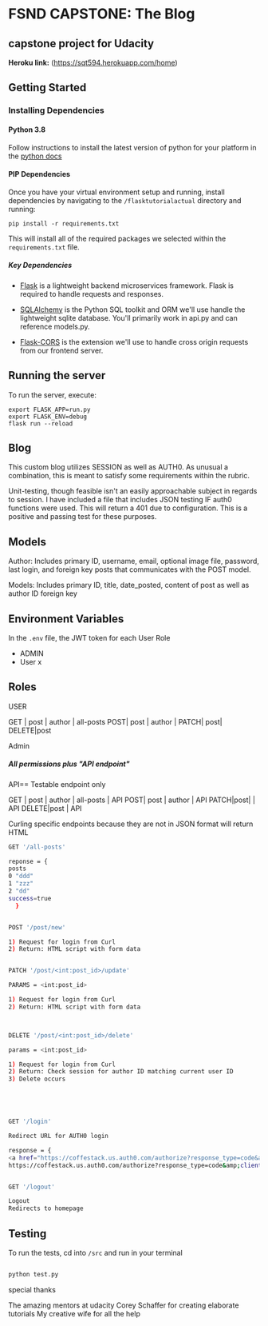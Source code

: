 # FSND CAPSTONE: The Blog

## capstone project for Udacity

**Heroku link:** (https://sqt594.herokuapp.com/home)

## Getting Started

### Installing Dependencies

#### Python 3.8

Follow instructions to install the latest version of python for your platform in the [python docs](https://docs.python.org/3/using/unix.html#getting-and-installing-the-latest-version-of-python)

#### PIP Dependencies

Once you have your virtual environment setup and running, install dependencies by navigating to the `/flasktutorialactual` directory and running:

```
pip install -r requirements.txt
```

This will install all of the required packages we selected within the `requirements.txt` file.

##### Key Dependencies

- [Flask](http://flask.pocoo.org/) is a lightweight backend microservices framework. Flask is required to handle requests and responses.

- [SQLAlchemy](https://www.sqlalchemy.org/) is the Python SQL toolkit and ORM we'll use handle the lightweight sqlite database. You'll primarily work in api.py and can reference models.py.

- [Flask-CORS](https://flask-cors.readthedocs.io/en/latest/#) is the extension we'll use to handle cross origin requests from our frontend server.

## Running the server

To run the server, execute:

```
export FLASK_APP=run.py
export FLASK_ENV=debug
flask run --reload
```


## Blog

This custom blog utilizes SESSION as well as AUTH0. As unusual a combination, this is meant to satisfy some requirements within the rubric. 

Unit-testing, though feasible isn't an easily approachable subject in regards to session. I have included a file that includes JSON testing IF auth0 functions were used. This will return a 401 due to configuration. This is a positive and passing test for these purposes. 

## Models

Author: Includes primary ID, username, email, optional image file, password, last login, and foreign key posts that communicates with the POST model. 

Models: Includes primary ID, title, date_posted, content of post as well as author ID foreign key

## Environment Variables

In the `.env` file, the JWT token for each User Role
- ADMIN
- User
x
## Roles

USER

GET | post | author | all-posts
POST| post | author |
PATCH| post|    
DELETE|post    

Admin
#####  All permissions plus "API endpoint"
API== Testable endpoint only

GET | post | author | all-posts | API
POST| post | author             | API
PATCH|post|                     | API
DELETE|post                     | API


Curling specific endpoints because they are not in JSON format will return HTML

`````bash
GET '/all-posts'

reponse = {
posts 
0 "ddd"
1 "zzz"
2 "dd"
success=true
  }


POST '/post/new'

1) Request for login from Curl
2) Return: HTML script with form data


PATCH '/post/<int:post_id>/update'

PARAMS = <int:post_id>

1) Request for login from Curl
2) Return: HTML script with form data



DELETE '/post/<int:post_id>/delete'

params = <int:post_id>

1) Request for login from Curl
2) Return: Check session for author ID matching current user ID
3) Delete occurs





GET '/login'

Redirect URL for AUTH0 login

response = {
<a href="https://coffestack.us.auth0.com/authorize?response_type=code&amp;client_id=kfrmwrB4PMIsXz3ZxWl07tVNGejZQZgW&amp;redirect_uri=http%3A%2F%2Flocalhost%3A5000%2Fcallback&amp;scope=openid+profile+email&amp;state=3XIHBxl64S8qJFfZrHhGUq3CHTOb1T&amp;nonce=RC8oqU0ogycNGZCEJgMS">
https://coffestack.us.auth0.com/authorize?response_type=code&amp;client_id=kfrmwrB4PMIsXz3ZxWl07tVNGejZQZgW&amp;redirect_uri=http%3A%2F%2Flocalhost%3A5000%2Fcallback&amp;scope=openid+profile+email&amp;state=3XIHBxl64S8qJFfZrHhGUq3CHTOb1T&amp;nonce=RC8oqU0ogycNGZCEJgMS</a>


GET '/logout'

Logout
Redirects to homepage

`````
## Testing

To run the tests, cd into `/src` and run in your terminal

```bash

python test.py
`````

special thanks

The amazing mentors at udacity
Corey Schaffer for creating elaborate tutorials
My creative wife for all the help

